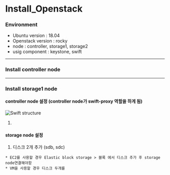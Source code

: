 # Install_Openstack


### Environment

* Ubuntu version : 18.04
* Openstack version : rocky
* node : controller, storage1, storage2
* usig component : keystone, swift

---

### Install controller node


---

### Install storage1 node

#### controller node 설정 (controller node가 swift-proxy 역할을 하게 됨)

![Swift structure](https://tino1b2be.com/wp-content/uploads/2017/01/state-of-the-stack-april-2013-50-638.jpg)

1. 


#### storage node 설정

1. 디스크 2개 추가 (sdb, sdc)
```
* EC2를 사용할 경우 Elastic block storage > 블록 에서 디스크 추가 후 storage node연결해야함
* VM을 사용할 경우 디스크 두개를 
```
